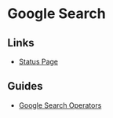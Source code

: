 # Google Search

## Links

- [Status Page](https://status.search.google.com)

## Guides

- [Google Search Operators](https://ahrefs.com/blog/google-advanced-search-operators)
